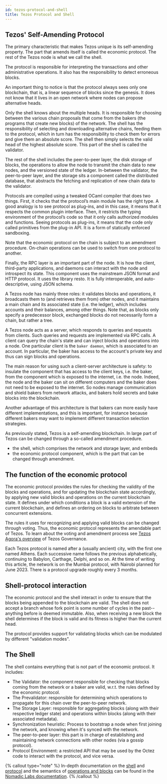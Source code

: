```yaml
---
id: tezos-protocol-and-shell
title: Tezos Protocol and Shell
---
```


## Tezos' Self-Amending Protocol

The primary characteristic that makes Tezos unique is its self-amending property. The part that amends itself is called the economic protocol. The rest of the Tezos node is what we call the shell.

The protocol is responsible for interpreting the transactions and other administrative operations. It also has the responsibility to detect erroneous blocks.

An important thing to notice is that the protocol always sees only one blockchain, that is, a linear sequence of blocks since the genesis. It does not know that it lives in an open network where nodes can propose alternative heads.

Only the shell knows about the multiple heads. It is responsible for choosing between the various chain proposals that come from the bakers (the programs that create new blocks) of the network. The shell has the responsibility of selecting and downloading alternative chains, feeding them to the protocol, which in turn has the responsibility to check them for errors and give them an absolute score. The shell then simply selects the valid head of the highest absolute score. This part of the shell is called the validator.

The rest of the shell includes the peer-to-peer layer, the disk storage of blocks, the operations to allow the node to transmit the chain data to new nodes, and the versioned state of the ledger. In-between the validator, the peer-to-peer layer, and the storage sits a component called the distributed database, that abstracts the fetching and replication of new chain data to the validator.

Protocols are compiled using a tweaked OCaml compiler that does two things. First, it checks that the protocol’s main module has the right type. A good analogy is to see protocol as plug-ins, and in this case, it means that it respects the common plugin interface. Then, it restricts the typing environment of the protocol’s code so that it only calls authorized modules and functions. Seeing protocols as plug-ins, it means that the code only called primitives from the plug-in API. It is a form of statically enforced sandboxing.

Note that the economic protocol on the chain is subject to an amendment procedure. On-chain operations can be used to switch from one protocol to another. 

Finally, the RPC layer is an important part of the node. It is how the client, third-party applications, and daemons can interact with the node and introspect its state. This component uses the mainstream JSON format and HTTP protocol. It uses the library resto. It is fully interoperable, and auto-descriptive, using JSON schema.

A Tezos node has mainly three roles: it validates blocks and operations, it broadcasts them to (and retrieves them from) other nodes, and it maintains a main chain and its associated state (i.e. the ledger), which
includes accounts and their balances, among other things. Note that, as blocks only specify a predecessor block, exchanged blocks do not necessarily form a chain, but rather a tree.

A Tezos node acts as a server, which responds to queries and requests from clients. Such queries and requests are implemented via RPC calls. A client can query the chain's state and can inject blocks and operations into a
node. One particular client is the `baker daemon`, which is associated to an account. In particular, the baker has access to the account's private key and thus can sign blocks and operations.

The main reason for using such a client-server architecture is safety: to insulate the component that has access to the client keys, i.e. the baker, from the component which is exposed to the internet, i.e. the
node. Indeed, the node and the baker can sit on different computers and the baker does not need to be exposed to the internet. So nodes manage communication and shield bakers from network attacks, and bakers hold
secrets and bake blocks into the blockchain.

Another advantage of this architecture is that bakers can more easily have different implementations, and this is important, for instance because different bakers may want to implement different transaction
selection strategies.

As previously stated, Tezos is a self-amending blockchain. In large part of Tezos can be changed through a so-called amendment procedure.

-   the shell, which comprises the network and storage layer, and embeds
-   the economic protocol component, which is the part that can be
    changed through amendment.

## The function of the economic protocol

The economic protocol provides the rules for checking the validity of the blocks and operations, and for updating the blockchain state accordingly, by applying new valid blocks and operations on the current blockchain state. It defines under which conditions a block is a valid extension of the current blockchain, and defines an ordering on blocks to arbitrate between concurrent extensions.

The rules it uses for recognizing and applying valid blocks can be changed through voting. Thus, the economic protocol represents the amendable part of Tezos. To learn about the voting and amendment process see [Tezos Agora's overview](https://www.tezosagora.org/learn) of Tezos Governance. 

Each Tezos protocol is named after a (usually ancient) city, with the first one named Athens. Each successive name follows the previous alphabetically, continuing to Babylon, Carthage, Delphi, and so on. At the time of writing this article, the network is on the Mumbai protocol, with Nairobi planned for June 2023. There is a protocol upgrade roughly every 3 months. 

## Shell-protocol interaction 

The economic protocol and the shell interact in order to ensure that the blocks being appended to the blockchain are valid. The shell does not accept a branch whose fork point is some number of cycles in the past--anything before is deemed immutable. Also, when receiving a new block the shell determines if the block is valid and its fitness is higher than the current head. 

The protocol provides support for validating blocks which can be modulated by different "validation modes".


## The Shell 

The shell contains everything that is not part of the economic protocol. It includes: 

- The Validator: the component responsible for checking that blocks coming from the network or a baker are valid, w.r.t. the rules defined by the economic protocol.
- The Prevalidator: responsible for determining which operations to propagate for this chain over the peer-to-peer network.
- The Storage Layer: responsible for aggregating blocks (along with their respective ledger state) and operations within blocks (along with their associated metadata).
- Synchronization heuristic: Process to bootstrap a node when first joining the network, and knowing when it's synced with the network. 
- The peer-to-peer layer: this part is in charge of establishing and maintaining network connections with other nodes (via a gossip protocol).
- Protocol Environment: a restricted API that may be used by the Octez code to interact with the protocol, and vice versa.


{% callout type="note" %}
In-depth documentation on the [shell](https://tezos.gitlab.io/shell/the_big_picture.html) and [protocol](https://tezos.gitlab.io/active/protocol.html) and the semantics of [operations and blocks](https://tezos.gitlab.io/active/blocks_ops.html) can be found in the [Nomadic Labs documentation](https://tezos.gitlab.io/index.html). 
{% /callout %}
